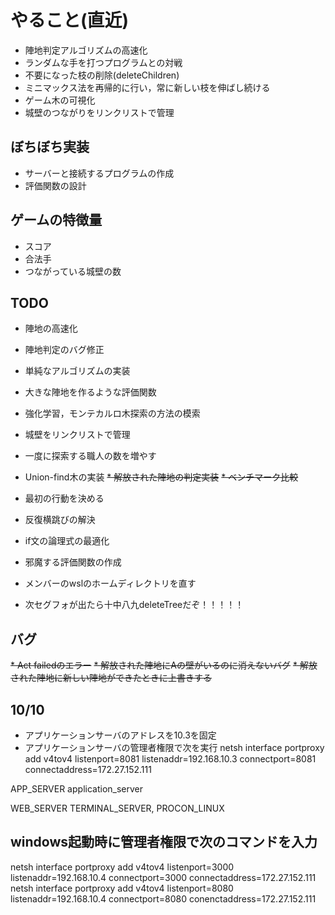 # やること(直近)

* 陣地判定アルゴリズムの高速化
* ランダムな手を打つプログラムとの対戦
* 不要になった枝の削除(deleteChildren)
* ミニマックス法を再帰的に行い，常に新しい枝を伸ばし続ける
* ゲーム木の可視化
* 城壁のつながりをリンクリストで管理

## ぼちぼち実装

* サーバーと接続するプログラムの作成
* 評価関数の設計

## ゲームの特徴量

* スコア
* 合法手
* つながっている城壁の数

## TODO

* 陣地の高速化
* 陣地判定のバグ修正
* 単純なアルゴリズムの実装
* 大きな陣地を作るような評価関数
* 強化学習，モンテカルロ木探索の方法の模索
* 城壁をリンクリストで管理
* 一度に探索する職人の数を増やす

* Union-find木の実装
~~* 解放された陣地の判定実装~~
~~* ベンチマーク比較~~
* 最初の行動を決める
* 反復横跳びの解決
* if文の論理式の最適化
* 邪魔する評価関数の作成
* メンバーのwslのホームディレクトリを直す

* 次セグフォが出たら十中八九deleteTreeだぞ！！！！！

## バグ

~~* Act failedのエラー~~
~~* 解放された陣地にAの壁がいるのに消えないバグ~~
~~* 解放された陣地に新しい陣地ができたときに上書きする~~

## 10/10
* アプリケーションサーバのアドレスを10.3を固定
* アプリケーションサーバの管理者権限で次を実行
  netsh interface portproxy add v4tov4 listenport=8081 listenaddr=192.168.10.3 connectport=8081 connectaddress=172.27.152.111

APP_SERVER
application_server

WEB_SERVER
TERMINAL_SERVER,
PROCON_LINUX

## windows起動時に管理者権限で次のコマンドを入力
netsh interface portproxy add v4tov4 listenport=3000 listenaddr=192.168.10.4 connectport=3000 connectaddress=172.27.152.111
netsh interface portproxy add v4tov4 listenport=8080 listenaddr=192.168.10.4 connectport=8080 conenctaddress=172.27.152.111